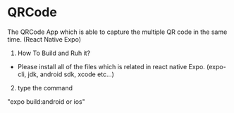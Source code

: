 # QRCode
The QRCode App which is able to capture the multiple QR code in the same time. (React Native Expo)


1. How To Build and Ruh it?

- Please install all of the files which is related in react native Expo.
(expo-cli, jdk, android sdk, xcode etc...)

2. type the command 

 "expo build:android or ios"
